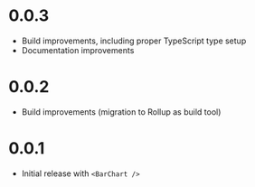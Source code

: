 # 0.0.3

- Build improvements, including proper TypeScript type setup
- Documentation improvements

# 0.0.2

- Build improvements (migration to Rollup as build tool)

# 0.0.1

- Initial release with `<BarChart />`
